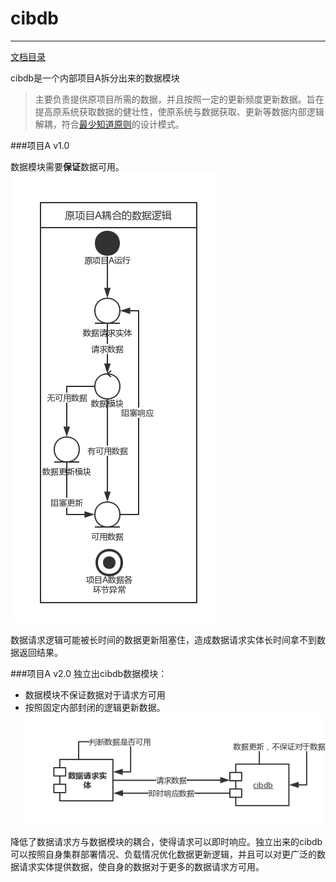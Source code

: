 # cibdb

---
[文档目录](SUMMARY.md)



cibdb是一个内部项目A拆分出来的数据模块
>主要负责提供原项目所需的数据，并且按照一定的更新频度更新数据。旨在提高原系统获取数据的健壮性，使原系统与数据获取、更新等数据内部逻辑解耦，符合[最少知道原则](https://thelittlematch.gitbooks.io/design/content/er_3001_she_ji_mo_shi_de_liu_da_yuan_ze/53001_di_mi_te_fa_zeff08_zui_shao_zhi_dao_yuan_ze_.html)的设计模式。


###项目A v1.0

数据模块需要**保证**数据可用。
![](/assets/原项目1.0.png)

数据请求逻辑可能被长时间的数据更新阻塞住，造成数据请求实体长时间拿不到数据返回结果。

###项目A v2.0
独立出cibdb数据模块：
* 数据模块不保证数据对于请求方可用
* 按照固定内部封闭的逻辑更新数据。
![](/assets/原项目2.0.png)

降低了数据请求方与数据模块的耦合，使得请求可以即时响应。独立出来的cibdb可以按照自身集群部署情况、负载情况优化数据更新逻辑，并且可以对更广泛的数据请求实体提供数据，使自身的数据对于更多的数据请求方可用。